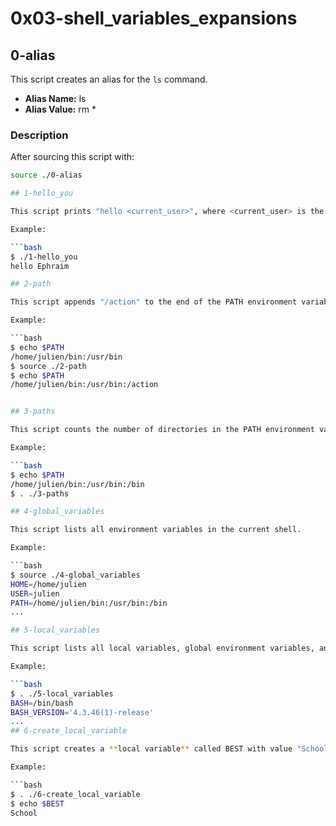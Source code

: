 

# 0x03-shell_variables_expansions

## 0-alias

This script creates an alias for the `ls` command.

- **Alias Name:** ls
- **Alias Value:** rm *

### Description

After sourcing this script with:

```bash
source ./0-alias

## 1-hello_you

This script prints "hello <current_user>", where <current_user> is the Linux user running the script.

Example:

```bash
$ ./1-hello_you
hello Ephraim

## 2-path

This script appends "/action" to the end of the PATH environment variable.

Example:

```bash
$ echo $PATH
/home/julien/bin:/usr/bin
$ source ./2-path
$ echo $PATH
/home/julien/bin:/usr/bin:/action


## 3-paths

This script counts the number of directories in the PATH environment variable.

Example:

```bash
$ echo $PATH
/home/julien/bin:/usr/bin:/bin
$ . ./3-paths

## 4-global_variables

This script lists all environment variables in the current shell.

Example:

```bash
$ source ./4-global_variables
HOME=/home/julien
USER=julien
PATH=/home/julien/bin:/usr/bin:/bin
...

## 5-local_variables

This script lists all local variables, global environment variables, and functions in the current shell.

Example:

```bash
$ . ./5-local_variables
BASH=/bin/bash
BASH_VERSION='4.3.46(1)-release'
...
## 6-create_local_variable

This script creates a **local variable** called BEST with value "School".

Example:

```bash
$ . ./6-create_local_variable
$ echo $BEST
School

